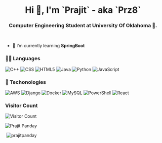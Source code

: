 <h1 align="center">Hi 👋, I'm `Prajit` - aka `Prz8`</h1>
<h3 align="center">Computer Engineering Student at University Of Oklahoma 🌟.</h3>
<br>

- 🌱 I’m currently learning **SpringBoot**


### 👨‍💻 Languages

![C++](https://img.shields.io/badge/C%2B%2B-00599C?style=for-the-badge&logo=c%2B%2B&logoColor=white)
![CSS](https://img.shields.io/badge/CSS-239120?&style=for-the-badge&logo=css3&logoColor=white)
![HTML5](https://img.shields.io/badge/HTML5-E34F26?style=for-the-badge&logo=html5&logoColor=white)
![Java](https://img.shields.io/badge/Java-ED8B00?style=for-the-badge&logo=java&logoColor=white)
![Python](https://img.shields.io/badge/Python-3776AB?style=for-the-badge&logo=python&logoColor=white)
![JavaScript](https://img.shields.io/badge/JavaScript-323330?style=for-the-badge&logo=javascript&logoColor=F7DF1E)


### 🚀 Techonologies

![AWS](https://img.shields.io/badge/Amazon_AWS-FF9900?style=for-the-badge&logo=amazonaws&logoColor=white)
![Django](https://img.shields.io/badge/Django-092E20?style=for-the-badge&logo=django&logoColor=green)
![Docker](https://img.shields.io/badge/Docker-2CA5E0?style=for-the-badge&logo=docker&logoColor=white)
![MySQL](https://img.shields.io/badge/MySQL-005C84?style=for-the-badge&logo=mysql&logoColor=white)
![PowerShell](https://img.shields.io/badge/powershell-5391FE?style=for-the-badge&logo=powershell&logoColor=white)
![React](https://img.shields.io/badge/React-20232A?style=for-the-badge&logo=react&logoColor=61DAFB)

### Visitor Count
<img src="https://profile-counter.glitch.me/{prz8}/count.svg" alt="Visitor Count" /> 

<p><img align="center"
    src="https://github-readme-stats.vercel.app/api/top-langs?username=Prz8&show_icons=true&locale=en&bg_color=0d1117&text_color=ffffff&layout=compact"
    alt="Prajit Panday" 
    bg_color=#808080/></p>

<td>&nbsp;<img  src="https://github-readme-stats.vercel.app/api?username=prz8&show_icons=true&locale=en" alt="prajitpanday" /></td>

 

